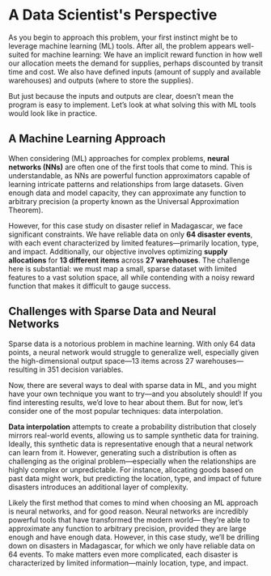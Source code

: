 # A Data Scientist's Perspective

As you begin to approach this problem, your first instinct might be to leverage machine learning (ML) tools. After all, the problem appears well-suited for machine learning: We have an implicit reward function in how well our allocation meets the demand for supplies, perhaps discounted by transit time and cost.  We also have defined inputs (amount of supply and available warehouses) and outputs (where to store the supplies).

But just because the inputs and outputs are clear, doesn’t mean the program is easy to implement. Let’s look at what solving this with ML tools would look like in practice.

## A Machine Learning Approach

When considering (ML) approaches for complex problems, **neural networks (NNs)** are often one of the first tools that come to mind. This is understandable, as NNs are powerful function approximators capable of learning intricate patterns and relationships from large datasets. Given enough data and model capacity, they can approximate any function to arbitrary precision (a property known as the Universal Approximation Theorem).

However, for this case study on disaster relief in Madagascar, we face significant constraints. We have reliable data on only **64 disaster events**, with each event characterized by limited features—primarily location, type, and impact. Additionally, our objective involves optimizing **supply allocations** for **13 different items** across **27 warehouses**. The challenge here is substantial: we must map a small, sparse dataset with limited features to a vast solution space, all while contending with a noisy reward function that makes it difficult to gauge success. 


## Challenges with Sparse Data and Neural Networks

Sparse data is a notorious problem in machine learning. With only 64 data points, a neural network would struggle to generalize well, especially given the high-dimensional output space—13 items across 27 warehouses—resulting in 351 decision variables. 

Now, there are several ways to deal with sparse data in ML, and you might have your own technique you want to try—and you absolutely should! If you find interesting results, we’d love to hear about them. But for now, let’s consider one of the most popular techniques: data interpolation.

**Data interpolation** attempts to create a probability distribution that closely mirrors real-world events, allowing us to sample synthetic data for training. Ideally, this synthetic data is representative enough that a neural network can learn from it. However, generating such a distribution is often as challenging as the original problem—especially when the relationships are highly complex or unpredictable. For instance, allocating goods based on past data might work, but predicting the location, type, and impact of future disasters introduces an additional layer of complexity.

Likely the first method that comes to mind when choosing an ML approach is neural networks, and for good reason. Neural networks are incredibly powerful tools that have transformed the modern world— they’re able to approximate any function to arbitrary precision, provided they are large enough and have enough data. However, in this case study, we’ll be drilling down on disasters in Madagascar, for which we only have reliable data on 64 events. To make matters even more complicated, each disaster is characterized by limited information—mainly location, type, and impact.